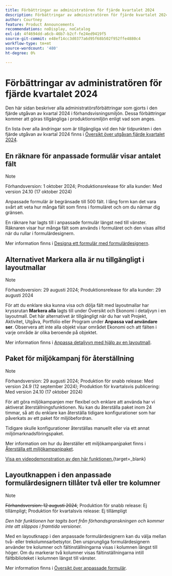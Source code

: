 ```yaml
---
title: Förbättringar av administratören för fjärde kvartalet 2024
description: Förbättringar av administratören för fjärde kvartalet 2024
author: Courtney
feature: Product Announcements
recommendations: noDisplay, noCatalog
exl-id: 4f4694dd-a6cb-46b7-b2cf-fe24ed9419f5
source-git-commit: e48ef14cc3d0377a6d95f68b502f952ffe4880c4
workflow-type: tm+mt
source-wordcount: '480'
ht-degree: 0%

---
```


# Förbättringar av administratören för fjärde kvartalet 2024

Den här sidan beskriver alla administratörsförbättringar som gjorts i den fjärde utgåvan av kvartal 2024 i förhandsvisningsmiljön. Dessa förbättringar kommer att göras tillgängliga i produktionsmiljön enligt vad som anges.

En lista över alla ändringar som är tillgängliga vid den här tidpunkten i den fjärde utgåvan av kvartal 2024 finns i [Översikt över utgåvan fjärde kvartalet 2024](/help/quicksilver/product-announcements/product-releases/24-q4-release-activity/24-q4-release-overview.md).

## En räknare för anpassade formulär visar antalet fält

>[!NOTE]
>
>Förhandsversion: 1 oktober 2024; Produktionsrelease för alla kunder: Med version 24.10 (17 oktober 2024)

Anpassade formulär är begränsade till 500 fält. I lång form kan det vara svårt att veta hur många fält som finns i formuläret och om du närmar dig gränsen.

En räknare har lagts till i anpassade formulär längst ned till vänster. Räknaren visar hur många fält som används i formuläret och den visas alltid när du rullar i formulärdesignern.

Mer information finns i [Designa ett formulär med formulärdesignern](/help/quicksilver/administration-and-setup/customize-workfront/create-manage-custom-forms/form-designer/design-a-form/design-a-form.md).

## Alternativet Markera alla är nu tillgängligt i layoutmallar

>[!NOTE]
>
>Förhandsversion: 29 augusti 2024; Produktionsrelease för alla kunder: 29 augusti 2024

För att du enklare ska kunna visa och dölja fält med layoutmallar har kryssrutan **Markera alla** lagts till under Översikt och Ekonomi i detaljvyn i en layoutmall. Det här alternativet är tillgängligt när du har valt Projekt, Aktivitet, Utgåva, Portfolio eller Program under **Anpassa vad användare ser**. Observera att inte alla objekt visar området Ekonomi och att fälten i varje område är olika beroende på objektet.

Mer information finns i [Anpassa detaljvyn med hjälp av en layoutmall](/help/quicksilver/administration-and-setup/customize-workfront/use-layout-templates/customize-details-view-layout-template.md).

## Paket för miljökampanj för återställning

>[!NOTE]
>
>Förhandsversion: 29 augusti 2024; Produktion för snabb release: Med version 24.9 (12 september 2024); Produktion för kvartalsvis publicering: Med version 24.10 (17 oktober 2024)

För att göra miljökampanjen mer flexibel och enklare att använda har vi aktiverat återställningsfunktionen. Nu kan du återställa paket inom 24 timmar, så att du enklare kan återställa tidigare konfigurationer som har påverkats av ett paket för miljöbefordran.

Tidigare skulle konfigurationer återställas manuellt eller via ett annat miljömarknadsföringspaket.

Mer information om hur du återställer ett miljökampanjpaket finns i [Återställa ett miljökampanjpaket](/help/quicksilver/administration-and-setup/set-up-workfront/workfront-testing-environments/environment-promotion-rollback.md).

[Visa en videodemonstration av den här funktionen.](https://video.tv.adobe.com/v/3434025/){target=_blank}

## Layoutknappen i den anpassade formulärdesignern tillåter två eller tre kolumner

>[!NOTE]
>
>~~Förhandsversion: 12 augusti 2024~~; Produktion för snabb release: Ej tillämpligt; Produktion för kvartalsvis release: Ej tillämpligt
>
>_Den här funktionen har tagits bort från förhandsgranskningen och kommer inte att släppas i framtida versioner._

Med en layoutknapp i den anpassade formulärdesignern kan du välja mellan två- eller trekolumnsarbetsytor. Den ursprungliga formulärdesignern använder tre kolumner och fältinställningarna visas i kolumnen längst till höger. Om du markerar två kolumner visas fältinställningarna intill fältbiblioteket i kolumnen längst till vänster.

Mer information finns i [Översikt över anpassade formulär](/help/quicksilver/administration-and-setup/customize-workfront/create-manage-custom-forms/custom-forms-overview.md).
